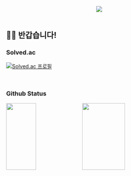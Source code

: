 <div align="center">
<img src="https://capsule-render.vercel.app/api?type=waving&color=auto&height=150&section=header&text=POPEYE&fontSize=50" />
</div>
<br/>

## 👋🏼 반갑습니다!

### Solved.ac
[![Solved.ac 프로필](http://mazassumnida.wtf/api/v2/generate_badge?boj=popeye0617)](https://solved.ac/popeye0617)

<br/>

### Github Status
<p>
  <img height="180em" width="40%" src="https://github-readme-stats-veggie-garden.vercel.app/api?username=popeye0618&show_icons=true&include_all_commits=true&bg_color=30,c2e59c,64b3f4&title_color=fff&text_color=fff">
  <img height="180em" width="48%" src="https://github-readme-stats-veggie-garden.vercel.app/api/top-langs/?username=popeye0618&layout=compact&bg_color=30,c2e59c,64b3f4&title_color=fff&text_color=fff">
</p>

